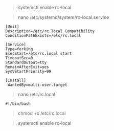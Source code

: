 > systemctl enable rc-local

> nano /etc/systemd/system/rc-local.service

```
[Unit]
Description=/etc/rc.local Compatibility
ConditionPathExists=/etc/rc.local

[Service]
Type=forking
ExecStart=/etc/rc.local start
TimeoutSec=0
StandardOutput=tty
RemainAfterExit=yes
SysVStartPriority=99

[Install]
 WantedBy=multi-user.target
 ```
 > nano /etc/rc.local
 
 ```
 #!/bin/bash
 ```
 
 > chmod +x /etc/rc.local
 
 > systemctl enable rc-local
